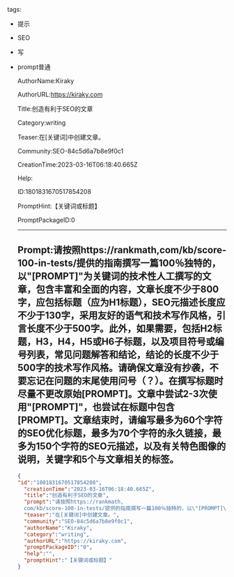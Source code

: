   tags: 
- 提示
- SEO
- 写
- prompt普通

  AuthorName:Kiraky

  AuthorURL:https://kiraky.com

  Title:创造有利于SEO的文章

  Category:writing

  Teaser:在[关键词]中创建文章。

  Community:SEO-84c5d6a7b8e9f0c1

  CreationTime:2023-03-16T06:18:40.665Z

  Help:

  ID:1801831670517854208

  PromptHint:【关键词或标题】

  PromptPackageID:0

  ---

  ## Prompt:请按照https://rankmath,com/kb/score-100-in-tests/提供的指南撰写一篇100％独特的，以"[PROMPT]"为关键词的技术性人工撰写的文章，包含丰富和全面的内容，文章长度不少于800字，应包括标题（应为H1标题），SEO元描述长度应不少于130字，采用友好的语气和技术写作风格，引言长度不少于500字。此外，如果需要，包括H2标题，H3，H4，H5或H6子标题，以及项目符号或编号列表，常见问题解答和结论，结论的长度不少于500字的技术写作风格。请确保文章没有抄袭，不要忘记在问题的末尾使用问号（？）。在撰写标题时尽量不更改原始[PROMPT]。文章中尝试2-3次使用"[PROMPT]"，也尝试在标题中包含[PROMPT]。文章结束时，请编写最多为60个字符的SEO优化标题，最多为70个字符的永久链接，最多为150个字符的SEO元描述，以及有关特色图像的说明，关键字和5个与文章相关的标签。

  ```json
  {
  "id":"1801831670517854208",
    "creationTime":"2023-03-16T06:18:40.665Z",
    "title":"创造有利于SEO的文章",
    "prompt":"请按照https://rankmath,
    com/kb/score-100-in-tests/提供的指南撰写一篇100％独特的，以\"[PROMPT]\"为关键词的技术性人工撰写的文章，包含丰富和全面的内容，文章长度不少于800字，应包括标题（应为H1标题），SEO元描述长度应不少于130字，采用友好的语气和技术写作风格，引言长度不少于500字。此外，如果需要，包括H2标题，H3，H4，H5或H6子标题，以及项目符号或编号列表，常见问题解答和结论，结论的长度不少于500字的技术写作风格。请确保文章没有抄袭，不要忘记在问题的末尾使用问号（？）。在撰写标题时尽量不更改原始[PROMPT]。文章中尝试2-3次使用\"[PROMPT]\"，也尝试在标题中包含[PROMPT]。文章结束时，请编写最多为60个字符的SEO优化标题，最多为70个字符的永久链接，最多为150个字符的SEO元描述，以及有关特色图像的说明，关键字和5个与文章相关的标签。",
    "teaser":"在[关键词]中创建文章。",
    "community":"SEO-84c5d6a7b8e9f0c1",
    "authorName":"Kiraky",
    "category":"writing",
    "authorURL":"https://kiraky.com",
    "promptPackageID":"0",
    "help":"",
    "promptHint":"【关键词或标题】"
  }
  ```
